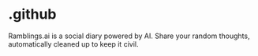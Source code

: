 # .github
Ramblings.ai is a social diary powered by AI. Share your random thoughts, automatically cleaned up to keep it civil.
